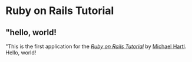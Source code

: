 # Ruby on Rails Tutorial

## "hello, world!

"This is the first application for the
[*Ruby on Rails Tutorial*](http://www.railstutorial.org/) by
[Michael Hartl](http://www.michaelhartl.com/). Hello, world!
